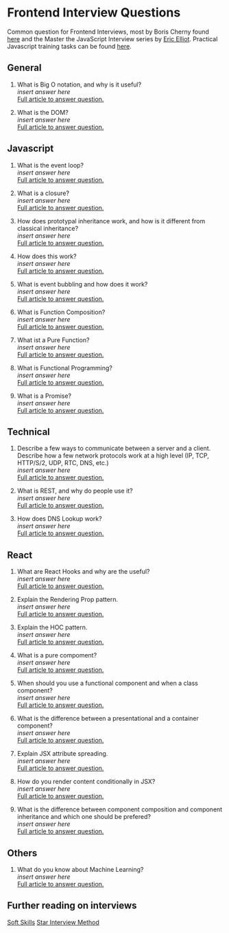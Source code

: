 # Frontend Interview Questions

Common question for Frontend Interviews, most by Boris Cherny found [here](https://performancejs.com/post/hde6d32/The-Best-Frontend-JavaScript-Interview-Questions-(Written-by-a-Frontend-Engineer)) and the Master the JavaScript Interview series by [Eric Elliot](https://medium.com/@_ericelliott).
Practical Javascript training tasks can be found [here](https://github.com/anszu/javascript-training).

## General

1. What is Big O notation, and why is it useful?  
_insert answer here_  
[Full article to answer question.](https://rob-bell.net/2009/06/a-beginners-guide-to-big-o-notation/)

2. What is the DOM?  
_insert answer here_     
[Full article to answer question.](https://bitsofco.de/what-exactly-is-the-dom/)

## Javascript

1. What is the event loop?  
_insert answer here_   
[Full article to answer question.](https://flaviocopes.com/javascript-event-loop/)

2. What is a closure?  
_insert answer here_   
[Full article to answer question.](https://medium.com/javascript-scene/master-the-javascript-interview-what-is-a-closure-b2f0d2152b36)

3. How does prototypal inheritance work, and how is it different from classical inheritance?  
_insert answer here_  
[Full article to answer question.](https://medium.com/javascript-scene/master-the-javascript-interview-what-s-the-difference-between-class-prototypal-inheritance-e4cd0a7562e9)

4. How does this work?  
_insert answer here_   
[Full article to answer question.](https://medium.com/quick-code/understanding-the-this-keyword-in-javascript-cb76d4c7c5e8)

5. What is event bubbling and how does it work?  
_insert answer here_   
[Full article to answer question.](https://javascript.info/bubbling-and-capturing)

6. What is Function Composition?  
_insert answer here_  
[Full article to answer question.](https://medium.com/javascript-scene/master-the-javascript-interview-what-is-function-composition-20dfb109a1a0)

7. What ist a Pure Function?  
_insert answer here_  
[Full article to answer question.](https://medium.com/javascript-scene/master-the-javascript-interview-what-is-a-pure-function-d1c076bec976)

8. What is Functional Programming?  
_insert answer here_  
[Full article to answer question.](https://medium.com/javascript-scene/master-the-javascript-interview-what-is-functional-programming-7f218c68b3a0)

9. What is a Promise?  
_insert answer here_  
[Full article to answer question.](https://medium.com/javascript-scene/master-the-javascript-interview-what-is-a-promise-27fc71e77261)

## Technical

1. Describe a few ways to communicate between a server and a client. Describe how a few network protocols work at a high level (IP, TCP, HTTP/S/2, UDP, RTC, DNS, etc.)  
_insert answer here_  
[Full article to answer question.](https://www.lifewire.com/definition-of-protocol-network-817949)

2. What is REST, and why do people use it?  
_insert answer here_  
[Full article to answer question.](https://www.codecademy.com/articles/what-is-rest)

3. How does DNS Lookup work?  
_insert answer here_  
[Full article to answer question.](https://royal.pingdom.com/a-visual-explanation-of-how-dns-lookups-work/)

## React

1. What are React Hooks and why are the useful?  
_insert answer here_  
[Full article to answer question.](https://reactjs.org/docs/hooks-intro.html)

2. Explain the Rendering Prop pattern.  
_insert answer here_  
[Full article to answer question.](https://reactjs.org/docs/render-props.html)

3. Explain the HOC pattern.  
_insert answer here_  
[Full article to answer question.](https://reactjs.org/docs/higher-order-components.html)

4. What is a pure compoment?  
_insert answer here_  
[Full article to answer question.](https://medium.com/front-end-weekly/using-a-purecomponent-in-reacts-262972f9f1e0)

5. When should you use a functional component and when a class component?  
_insert answer here_  
[Full article to answer question.](https://programmingwithmosh.com/react/react-functional-components/)

6. What is the difference between a presentational and a container component?  
_insert answer here_  
[Full article to answer question.](https://medium.com/@dan_abramov/smart-and-dumb-components-7ca2f9a7c7d0)

6. Explain JSX attribute spreading.  
_insert answer here_  
[Full article to answer question.](https://codeburst.io/react-anti-pattern-jsx-spread-attributes-59d1dd53677f)

7. How do you render content conditionally in JSX?  
_insert answer here_  
[Full article to answer question.](https://reactjs.org/docs/conditional-rendering.html)

8. What is the difference between component composition and component inheritance and which one should be prefered?  
_insert answer here_  
[Full article to answer question.](https://reactjs.org/docs/composition-vs-inheritance.html)


## Others

1. What do you know about Machine Learning?  
_insert answer here_  
[Full article to answer question.](https://towardsdatascience.com/machine-learning-an-introduction-23b84d51e6d0)

## Further reading on interviews

[Soft Skills](https://medium.com/javascript-scene/master-the-javascript-interview-soft-skills-a8a5fb02c466) 
[Star Interview Method](https://www.themuse.com/advice/star-interview-method)

